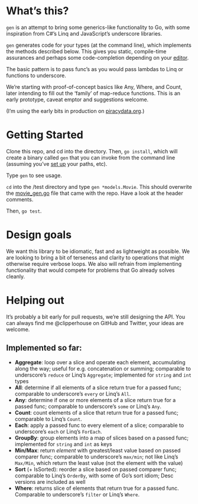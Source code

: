 # What’s this?

`gen` is an attempt to bring some generics-like functionality to Go, with some inspiration from C#’s Linq and JavaScript’s underscore libraries.

`gen` generates code for your types (at the command line), which implements the methods described below. This gives you static, compile-time assurances and perhaps some code-completion depending on your [editor](https://github.com/DisposaBoy/GoSublime).

The basic pattern is to pass func’s as you would pass lambdas to Linq or functions to underscore.

We’re starting with proof-of-concept basics like Any, Where, and Count, later intending to fill out the ‘family’ of map-reduce functions. This is an early prototype, caveat emptor and suggestions welcome.

(I’m using the early bits in production on [piracydata.org](http://piracydata.org).)

# Getting Started

Clone this repo, and cd into the directory. Then, `go install`, which will create a binary called `gen` that you can invoke from the command line (assuming you’ve [set up](http://golang.org/doc/install) your paths, etc).

Type `gen` to see usage.

`cd` into the /test directory and type `gen *models.Movie`. This should overwrite the [movie_gen.go](/clipperhouse/gen/blob/master/test/movie_gen.go) file that came with the repo. Have a look at the header comments.

Then, `go test`.

# Design goals

We want this library to be idiomatic, fast and as lightweight as possible. We are looking to bring a bit of terseness and clarity to operations that might otherwise require verbose loops. We also will refrain from implementing functionality that would compete for problems that Go already solves cleanly.

# Helping out

It’s probably a bit early for pull requests, we’re still designing the API. You can always find me @clipperhouse on GitHub and Twitter, your ideas are welcome.

## Implemented so far:

- **Aggregate**: loop over a slice and operate each element, accumulating along the way; useful for e.g. concatenation or summing; comparable to underscore’s `reduce` or Linq’s `Aggregate`; implemented for `string` and `int` types
- **All**: determine if all elements of a slice return true for a passed func; comparable to underscore’s `every` or Linq’s `All`.
- **Any**: determine if one or more elements of a slice return true for a passed func; comparable to underscore’s `some` or Linq’s `Any`.
- **Count**: count elements of a slice that return true for a passed func; comparable to Linq’s `Count`.
- **Each**: apply a passed func to every element of a slice; comparable to underscore’s `each` or Linq’s `ForEach`.
- **GroupBy**: group elements into a map of slices based on a passed func; implemented for `string` and `int` as keys
- **Min/Max**: return *element* with greatest/least value based on passed comparer func; comparable to underscore’s `max/min`; not like Linq’s `Max/Min`, which return the least value (not the element with the value)
- **Sort** (+ IsSorted): reorder a slice based on passed comparer func; comparable to Linq’s `OrderBy`, with some of Go’s sort idiom; Desc versions are included as well
- **Where**: returns slice of elements that return true for a passed func. Comparable to underscore’s `filter` or Linq’s `Where`.
